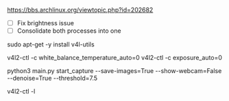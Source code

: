 https://bbs.archlinux.org/viewtopic.php?id=202682


- [ ] Fix brightness issue
- [ ] Consolidate both processes into one

sudo apt-get -y install v4l-utils

v4l2-ctl -c white_balance_temperature_auto=0
v4l2-ctl -c exposure_auto=0

python3 main.py start_capture --save-images=True --show-webcam=False --denoise=True --threshold=7.5

v4l2-ctl -l
